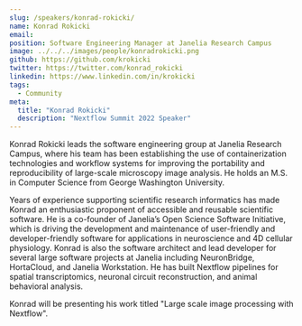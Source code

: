 ```yaml
---
slug: /speakers/konrad-rokicki/
name: Konrad Rokicki
email: 
position: Software Engineering Manager at Janelia Research Campus
image: ../../../images/people/konradrokicki.png
github: https://github.com/krokicki
twitter: https://twitter.com/konrad_rokicki
linkedin: https://www.linkedin.com/in/krokicki
tags:
  - Community
meta:
  title: "Konrad Rokicki"
  description: "Nextflow Summit 2022 Speaker"
---
```

Konrad Rokicki leads the software engineering group at Janelia Research Campus, where his team has been establishing the use of containerization technologies and workflow systems for improving the portability and reproducibility of large-scale microscopy image analysis. He holds an M.S. in Computer Science from George Washington University.
 
Years of experience supporting scientific research informatics has made Konrad an enthusiastic proponent of accessible and reusable scientific software. He is a co-founder of Janelia’s Open Science Software Initiative, which is driving the development and maintenance of user-friendly and developer-friendly software for applications in neuroscience and 4D cellular physiology. Konrad is also the software architect and lead developer for several large software projects at Janelia including NeuronBridge, HortaCloud, and Janelia Workstation. He has built Nextflow pipelines for spatial transcriptomics, neuronal circuit reconstruction, and animal behavioral analysis.

Konrad will be presenting his work titled "Large scale image processing with Nextflow".
